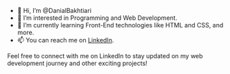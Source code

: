 - 👋 Hi, I’m @DanialBakhtiari
- 👀 I’m interested in Programming and Web Development.
- 🌱 I’m currently learning Front-End technologies like HTML and CSS, and more.
- 📫 You can reach me on [LinkedIn](https://www.linkedin.com/in/danial-bakhtiari-409377298).

Feel free to connect with me on LinkedIn to stay updated on my web development journey and other exciting projects!

<!---
DanialBakhtiari/DanialBakhtiari is a ✨ special ✨ repository because its `README.md` (this file) appears on your GitHub profile.
You can click the Preview link to take a look at your changes.
--->
